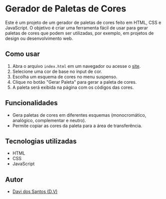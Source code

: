 # Gerador de Paletas de Cores

Este é um projeto de um gerador de paletas de cores feito em HTML, CSS e JavaScript. O objetivo é criar uma ferramenta fácil de usar para gerar paletas de cores que podem ser utilizadas, por exemplo, em projetos de design ou desenvolvimento web.

## Como usar

1. Abra o arquivo `index.html` em um navegador ou acesse o [site](https://davisabtos.github.io/gerador-de-paletas-de-cores/).
2. Selecione uma cor de base no input de cor.
3. Escolha um esquema de cores no menu suspenso.
4. Clique no botão "Gerar Paleta" para gerar a paleta de cores.
5. A paleta será exibida na página com os códigos das cores.

## Funcionalidades

* Gera paletas de cores em diferentes esquemas (monocromático, analógico, complementar e neutro).
* Permite copiar as cores da paleta para a área de transferência.

## Tecnologias utilizadas

* HTML
* CSS
* JavaScript

## Autor

* [Davi dos Santos (D.V)](https://github.com/davisabtos)
